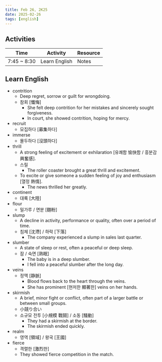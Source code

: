 ```yaml
---
title: Feb 26, 2K25
date: 2025-02-26
tags: [english]
---
```


## Activities

| Time | Activity | Resource |
| ---- | -------- | -------- |
| 7:45 ~ 8:30 | Learn English | Notes |

## Learn English

- contrition
  - Deep regret, sorrow or guilt for wrongdoing.
  - 참회 [懺悔]
    - She felt deep contrition for her mistakes and sincerely sought forgiveness.
    - In court, she showed contrition, hoping for mercy.
- recruit
  - 모집하다 [募集하다]
- immerse
  - 몰두하다 [沒頭하다]
- thrill
  - A strong feeling of excitement or exhilaration [유쾌함 愉快함 / 흥분감 興奮感].
  - 스릴
    - The roller coaster brought a great thrill and excitement.
  - To excite or give someone a sudden feeling of joy and enthusiasm [열정 熱情].
    - The news thrilled her greatly.
- continent
  - 대륙 [大陸]
- flour
  - 밀가루 / 면분 [麵粉]
- slump
  - A decline in activity, performance or quality, often over a period of time.
  - 침체 [沈滯] / 하락 [下落]
    - The company experienced a slump in sales last quarter.
- slumber
  - A state of sleep or rest, often a peaceful or deep sleep.
  - 잠 / 숙면 [熟眠]
    - The baby is in a deep slumber.
    - I fell into a peaceful slumber after the long day.
- veins
  - 정맥 [静脈]
    - Blood flows back to the heart through the veins.
    - She has prominent [현저한 顯著한] veins on her hands.
- skirmish
  - A brief, minor fight or conflict, often part of a larger battle or between small groups.
  - 小競り合い
  - 소규모 전투 [小規模 戰鬪] / 소동 [騷動]
    - They had a skirmish at the border.
    - The skirmish ended quickly.
- realm
  - 영역 [領域] / 왕국 [王國]
- fierce
  - 격렬한 [激烈한]
  - They showed fierce competition in the match.